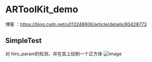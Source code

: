 # ARToolKit_demo


博客 ：https://blog.csdn.net/u013248806/article/details/80428773


## SimpleTest
对 hiro_param的检测，并在其上绘制一个正方体
![image](https://github.com/jiangfeng94/ARToolKit_demo/tree/master/simpleTest/show.jpg)